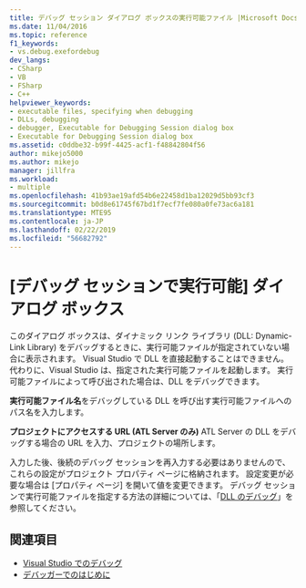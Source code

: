 ```yaml
---
title: デバッグ セッション ダイアログ ボックスの実行可能ファイル |Microsoft Docs
ms.date: 11/04/2016
ms.topic: reference
f1_keywords:
- vs.debug.exefordebug
dev_langs:
- CSharp
- VB
- FSharp
- C++
helpviewer_keywords:
- executable files, specifying when debugging
- DLLs, debugging
- debugger, Executable for Debugging Session dialog box
- Executable for Debugging Session dialog box
ms.assetid: c0ddbe32-b99f-4425-acf1-f48842804f56
author: mikejo5000
ms.author: mikejo
manager: jillfra
ms.workload:
- multiple
ms.openlocfilehash: 41b93ae19afd54b6e22458d1ba12029d5bb93cf3
ms.sourcegitcommit: b0d8e61745f67bd1f7ecf7fe080a0fe73ac6a181
ms.translationtype: MTE95
ms.contentlocale: ja-JP
ms.lasthandoff: 02/22/2019
ms.locfileid: "56682792"
---
```

# <a name="executable-for-debugging-session-dialog-box"></a>[デバッグ セッションで実行可能] ダイアログ ボックス

このダイアログ ボックスは、ダイナミック リンク ライブラリ (DLL: Dynamic-Link Library) をデバッグするときに、実行可能ファイルが指定されていない場合に表示されます。 Visual Studio で DLL を直接起動することはできません。 代わりに、Visual Studio は、指定された実行可能ファイルを起動します。 実行可能ファイルによって呼び出された場合は、DLL をデバッグできます。

 **実行可能ファイル名**をデバッグしている DLL を呼び出す実行可能ファイルへのパス名を入力します。

 **プロジェクトにアクセスする URL (ATL Server のみ)** ATL Server の DLL をデバッグする場合の URL を入力、プロジェクトの場所します。

 入力した後、後続のデバッグ セッションを再入力する必要はありませんので、これらの設定がプロジェクト プロパティ ページに格納されます。 設定変更が必要な場合は [プロパティ ページ] を開いて値を変更できます。 デバッグ セッションで実行可能ファイルを指定する方法の詳細については、「[DLL のデバッグ](../debugger/how-to-debug-from-a-dll-project.md)」を参照してください。

## <a name="see-also"></a>関連項目

- [Visual Studio でのデバッグ](../debugger/index.md)
- [デバッガーでのはじめに](../debugger/debugger-feature-tour.md)